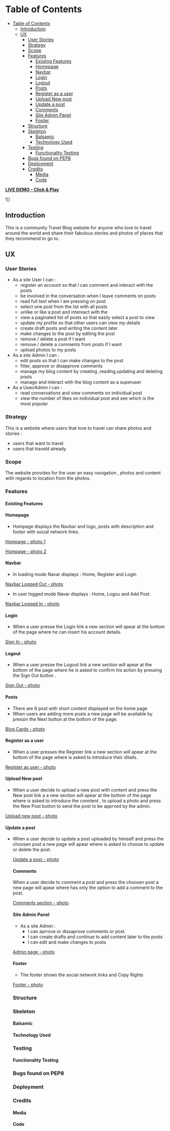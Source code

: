 # Table of Contents

- [Table of Contents](#table-of-contents)
  - [Introduction](#introduction)
  - [UX](#ux)
    - [User Stories](#user-stories)
    - [Strategy](#strategy)
    - [Scope](#scope)
    - [Features](#features)
      - [Existing Features](#existing-features)
      - [Homepage](#homepage)
      - [Navbar](#navbar)
      - [Login](#login)
      - [Logout](#logout)
      - [Posts](#posts)
      - [Register as a user](#register-as-a-user)
      - [Upload New post](#upload-new-post)
      - [Update a post](#update-a-post)
      - [Comments](#comments)
      - [Site Admin Panel](#site-admin-panel)
      - [Footer](#footer)
    - [Structure](#structure)
    - [Skeleton](#skeleton)
      - [Balsamic](#balsamic)
      - [Technology Used](#technology-used)
    - [Testing](#testing)
      - [Functionality Testing](#functionality-testing)
    - [Bugs found on PEP8](#bugs-found-on-pep8)
    - [Deployment](#deployment)
    - [Credits](#credits)
      - [Media](#media)
      - [Code](#code)

    

**[LIVE DEMO - Click & Play ](https://8000-mariusbujor-travelblog-6fyxazwdtxn.ws-eu46.gitpod.io/)**

![]


  ## Introduction
  This is a community Travel Blog website for anyone who love to travel around the world and share their fabulous stories and photos of places that they recommend to go to. 

  ## UX
  ### User Stories 
  - As a site User I can : 
    - register an account so that I can comment and interact with the posts
    - be involved in the conversation when I leave comments on posts
    - read full text when I am pressing on post
    - select one post from the list with all posts
    - unlike or like a post and intereact with the 
    - view a paginated list of posts so that easily select a post to view
    - update my profile so that other users can view my details
    - create draft posts and writing the content later
    - make changes to the post by editing the post
    - remove / delete a post if I want
    - remove / delete a comments from posts if I want
    - upload photos to my posts
  - As a site Admin I can : 
    - edit posts so that I can make changes to the post
    - filter, approve or disapprove comments
    - manage my blog content by creating ,reading,updating and deleting posts
    - manage and interact with the blog content as a superuser 
  - As a User/Admin I can :
    - read conversations and view comments on individual post
    - view the number of likes on individual post and see which is the most popular
  

  ### Strategy 

  This is a website where users that love to travel can share photos and stories : 

  - users that want to travel
  - users that traveld already
  
  ### Scope 

  The website provides for the user an easy navigation , photos and content with regards to location from the photos.

  ### Features
  
  #### Existing Features


  #### Homepage 

  - Hompage displays the Navbar and logo, posts with description and footer with social network links.
  
  [Hompage - photo 1](screenshot/home_page1.PNG)

  [Hompage - photo 2](screenshot/home_page2.PNG)

  #### Navbar

  - In loading mode Navar displays : Home, Register and Login

  [Navbar Logged Out - photo ](screenshot/navbar_1.PNG)

  - In user logged mode Navar displays : Home, Logou and Add Post

  [Navbar Logged In - photo ](screenshot/navbar_2.PNG)

  #### Login

  - When a user presse the Login link a new section will apear at the bottom of the page where he can insert his  account details.
  
  [Sign In - photo ](screenshot/sign_in.PNG)

  #### Logout

  - When a user presse the Logout link a new section will apear at the bottom of the page where he is asked to confirm his action by pressing the Sign Out button .

  [Sign Out - photo ](screenshot/sign_out.PNG)

  #### Posts

  - There are 6 post with short content  displayed on the home page 
  - When users are adding more posts a new page will be available by pressin the Next button at the bottom of the page.

  [Blog Cards - photo ](screenshot/blog_cards.PNG)

  #### Register as a user

  - When a user presses the Register link a new section will apear at the bottom of the page where is asked to introduce their ditails.

  [Register as user - photo ](screenshot/register.PNG)

  #### Upload New post

  - When a user decide to upload a new post with content and press the New post link a a new section will apear at the bottom of the page where is asked to introduce the conntent , to upload a photo and press the New Post button to send the post to be apprved by the admin.

  [Upload new post - photo ](screenshot/new_post.PNG)

  #### Update a post

- When a user decide to update a post uploaded by himself and press the choosen post a new  page will apear where is asked to choose to update or delete the post.

  [Update a post - photo ](screenshot/update_post.PNG)

  #### Comments

  When a user decide to comment a post and press the choosen post a new page will apear where has only the option to add a comment to the post.

  [Comments section - photo ](screenshot/comments.PNG)

  #### Site Admin Panel

  - As a site Admin : 
    - I can aprrove or dissaprove comments or post.
    - I can create drafts and continue to add content later to the posts
    - I can edit and make changes to posts

  [Admin page - photo ](screenshot/admin.PNG)

  #### Footer

  - The footer shows the social network links and Copy Rights 
  
  [Footer - photo ](screenshot/footer.)


  ### Structure
  ### Skeleton
  #### Balsamic
  #### Technology Used 
  ### Testing
  #### Functionality Testing 
  ### Bugs found on PEP8
  ### Deployment
  ### Credits
  #### Media
  #### Code



  
     

